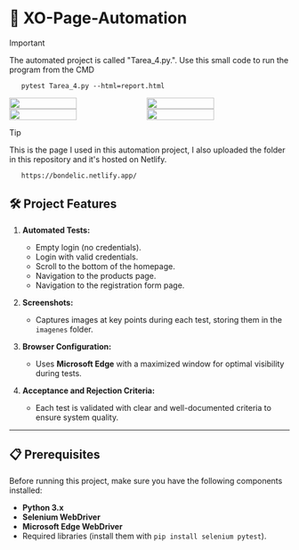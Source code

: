 # 🚀 XO-Page-Automation
> [!IMPORTANT]
The automated project is called "Tarea_4.py.". Use this small code to run the program from the CMD
```text
   pytest Tarea_4.py --html=report.html
   ```

<div style="display: flex;">
  <img src="https://github.com/K3ury99/XO-Page-Automation/blob/main/imagenes/login_fallido.png" width="49%"></img> 
  <img src="https://github.com/K3ury99/XO-Page-Automation/blob/main/imagenes/login_con_credenciales_2.png" width="49%"></img>   
</div>
<div style="display: flex;">
  <img src="https://github.com/K3ury99/XO-Page-Automation/blob/main/imagenes/pagina_formulario.png" width="49%"></img> 
  <img src="https://github.com/K3ury99/XO-Page-Automation/blob/main/imagenes/inicio_scroll.png" width="49%"></img>   
</div>

> [!TIP]
This is the page I used in this automation project, I also uploaded the folder in this repository and it's hosted on Netlify.
```text
   https://bondelic.netlify.app/
   ```

## 🛠️ **Project Features**
1. **Automated Tests:**
   - Empty login (no credentials).
   - Login with valid credentials.
   - Scroll to the bottom of the homepage.
   - Navigation to the products page.
   - Navigation to the registration form page.

2. **Screenshots:**
   - Captures images at key points during each test, storing them in the `imagenes` folder.

3. **Browser Configuration:**
   - Uses **Microsoft Edge** with a maximized window for optimal visibility during tests.

4. **Acceptance and Rejection Criteria:**
   - Each test is validated with clear and well-documented criteria to ensure system quality.

---

## 📋 **Prerequisites**
Before running this project, make sure you have the following components installed:
- **Python 3.x**
- **Selenium WebDriver**
- **Microsoft Edge WebDriver**
- Required libraries (install them with `pip install selenium pytest`).
